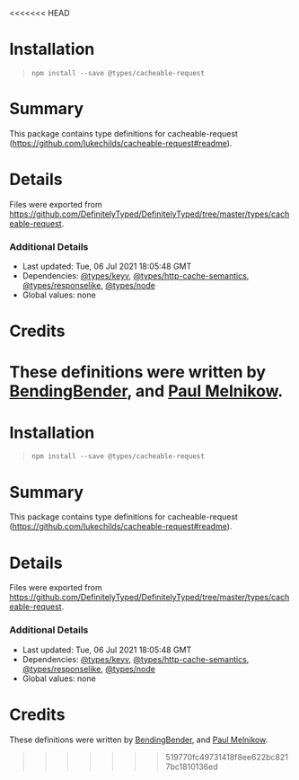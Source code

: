 <<<<<<< HEAD
# Installation
> `npm install --save @types/cacheable-request`

# Summary
This package contains type definitions for cacheable-request (https://github.com/lukechilds/cacheable-request#readme).

# Details
Files were exported from https://github.com/DefinitelyTyped/DefinitelyTyped/tree/master/types/cacheable-request.

### Additional Details
 * Last updated: Tue, 06 Jul 2021 18:05:48 GMT
 * Dependencies: [@types/keyv](https://npmjs.com/package/@types/keyv), [@types/http-cache-semantics](https://npmjs.com/package/@types/http-cache-semantics), [@types/responselike](https://npmjs.com/package/@types/responselike), [@types/node](https://npmjs.com/package/@types/node)
 * Global values: none

# Credits
These definitions were written by [BendingBender](https://github.com/BendingBender), and [Paul Melnikow](https://github.com/paulmelnikow).
=======
# Installation
> `npm install --save @types/cacheable-request`

# Summary
This package contains type definitions for cacheable-request (https://github.com/lukechilds/cacheable-request#readme).

# Details
Files were exported from https://github.com/DefinitelyTyped/DefinitelyTyped/tree/master/types/cacheable-request.

### Additional Details
 * Last updated: Tue, 06 Jul 2021 18:05:48 GMT
 * Dependencies: [@types/keyv](https://npmjs.com/package/@types/keyv), [@types/http-cache-semantics](https://npmjs.com/package/@types/http-cache-semantics), [@types/responselike](https://npmjs.com/package/@types/responselike), [@types/node](https://npmjs.com/package/@types/node)
 * Global values: none

# Credits
These definitions were written by [BendingBender](https://github.com/BendingBender), and [Paul Melnikow](https://github.com/paulmelnikow).
>>>>>>> 519770fc49731418f8ee622bc8217bc1810136ed
